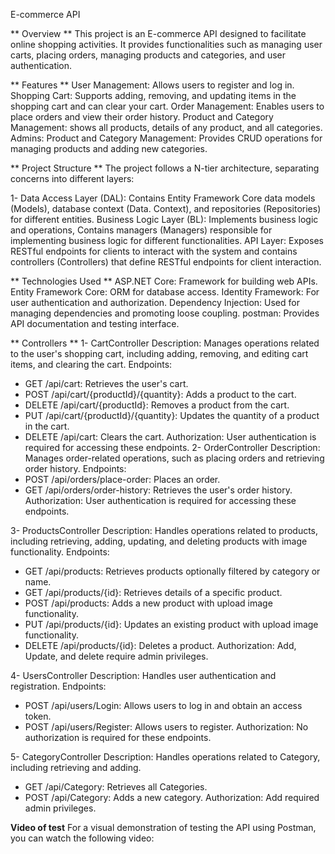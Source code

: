 E-commerce API

** Overview **
This project is an E-commerce API designed to facilitate online shopping activities. 
It provides functionalities such as managing user carts, placing orders, managing products and categories, and user authentication.

** Features **
User Management: Allows users to register and log in.
Shopping Cart: Supports adding, removing, and updating items in the shopping cart and can clear your cart.
Order Management: Enables users to place orders and view their order history.
Product and Category Management: shows all products, details of any product, and all categories.
Admins: 
Product and Category Management: Provides CRUD operations for managing products and adding new categories.

** Project Structure **
The project follows a N-tier architecture, separating concerns into different layers:

1- Data Access Layer (DAL): Contains Entity Framework Core data models (Models), database context (Data. Context), and repositories (Repositories) for different entities.
Business Logic Layer (BL): Implements business logic and operations, Contains managers (Managers) responsible for implementing business logic for different functionalities.
API Layer: Exposes RESTful endpoints for clients to interact with the system and contains controllers (Controllers) that define RESTful endpoints for client interaction.

** Technologies Used **
ASP.NET Core: Framework for building web APIs.
Entity Framework Core: ORM for database access.
Identity Framework: For user authentication and authorization.
Dependency Injection: Used for managing dependencies and promoting loose coupling.
postman: Provides API documentation and testing interface.

** Controllers **
1- CartController 
Description: Manages operations related to the user's shopping cart, including adding, removing, and editing cart items, and clearing the cart.
Endpoints:
- GET /api/cart: Retrieves the user's cart.
- POST /api/cart/{productId}/{quantity}: Adds a product to the cart.
- DELETE /api/cart/{productId}: Removes a product from the cart.
- PUT /api/cart/{productId}/{quantity}: Updates the quantity of a product in the cart.
- DELETE /api/cart: Clears the cart.
Authorization: User authentication is required for accessing these endpoints.
2- OrderController
Description: Manages order-related operations, such as placing orders and retrieving order history.
Endpoints:
- POST /api/orders/place-order: Places an order.
- GET /api/orders/order-history: Retrieves the user's order history.
Authorization: User authentication is required for accessing these endpoints.

3- ProductsController
Description: Handles operations related to products, including retrieving, adding, updating, and deleting products with image functionality.
Endpoints:
- GET /api/products: Retrieves products optionally filtered by category or name.
- GET /api/products/{id}: Retrieves details of a specific product.
- POST /api/products: Adds a new product with upload image functionality.
- PUT /api/products/{id}: Updates an existing product  with upload image functionality.
- DELETE /api/products/{id}: Deletes a product.
Authorization: Add, Update, and delete require admin privileges.

4- UsersController
Description: Handles user authentication and registration.
Endpoints:
- POST /api/users/Login: Allows users to log in and obtain an access token.
- POST /api/users/Register: Allows users to register.
Authorization: No authorization is required for these endpoints.

5- CategoryController
Description: Handles operations related to Category, including retrieving and adding.
- GET /api/Category: Retrieves all Categories.
- POST  /api/Category: Adds a new category.
Authorization: Add required admin privileges.


**Video of test**
For a visual demonstration of testing the API using Postman, you can watch the following video:
